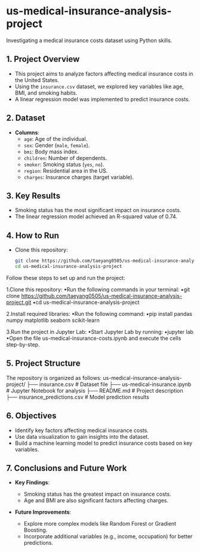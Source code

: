 # us-medical-insurance-analysis-project
Investigating a medical insurance costs dataset using Python skills.

## 1. Project Overview
- This project aims to analyze factors affecting medical insurance costs in the United States.
- Using the `insurance.csv` dataset, we explored key variables like age, BMI, and smoking habits.
- A linear regression model was implemented to predict insurance costs.

## 2. Dataset
- **Columns**:
  - `age`: Age of the individual.
  - `sex`: Gender (`male`, `female`).
  - `bmi`: Body mass index.
  - `children`: Number of dependents.
  - `smoker`: Smoking status (`yes`, `no`).
  - `region`: Residential area in the US.
  - `charges`: Insurance charges (target variable).

## 3. Key Results
- Smoking status has the most significant impact on insurance costs.
- The linear regression model achieved an R-squared value of 0.74.

## 4. How to Run
- Clone this repository:
  ```bash
  git clone https://github.com/taeyang0505/us-medical-insurance-analysis-project.git
  cd us-medical-insurance-analysis-project

Follow these steps to set up and run the project:

1.Clone this repository:
	•Run the following commands in your terminal:
	 •git clone https://github.com/taeyang0505/us-medical-insurance-analysis-project.git
	 •cd us-medical-insurance-analysis-project
 
2.Install required libraries:
	•Run the following command:
	 •pip install pandas numpy matplotlib seaborn scikit-learn
 
3.Run the project in Jupyter Lab:
	•Start Jupyter Lab by running:
	 •jupyter lab
	 •Open the file us-medical-insurance-costs.ipynb and execute the cells step-by-step.


## 5. Project Structure
The repository is organized as follows:
us-medical-insurance-analysis-project/
├── insurance.csv                # Dataset file
├── us-medical-insurance.ipynb   # Jupyter Notebook for analysis
├── README.md                    # Project description
├── insurance_predictions.csv    # Model prediction results


## 6. Objectives
- Identify key factors affecting medical insurance costs.
- Use data visualization to gain insights into the dataset.
- Build a machine learning model to predict insurance costs based on key variables.


## 7. Conclusions and Future Work
- **Key Findings**:
  - Smoking status has the greatest impact on insurance costs.
  - Age and BMI are also significant factors affecting charges.

- **Future Improvements**:
  - Explore more complex models like Random Forest or Gradient Boosting.
  - Incorporate additional variables (e.g., income, occupation) for better predictions.
    

